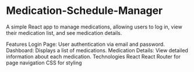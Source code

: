 # Medication-Schedule-Manager
A simple React app to manage medications, allowing users to log in, view their medication list, and see medication details.

Features
Login Page: User authentication via email and password.
Dashboard: Displays a list of medications.
Medication Details: View detailed information about each medication.
Technologies
React
React Router for page navigation
CSS for styling
